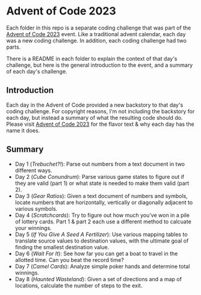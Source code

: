 # Advent of Code 2023

Each folder in this repo is a separate coding challenge that was part of the [Advent of Code 2023](https://adventofcode.com) event. Like a traditional advent calendar, each day was a new coding challenge. In addition, each coding challenge had two parts.

There is a README in each folder to explain the context of that day's challenge, but here is the general introduction to the event, and a summary of each day's challenge.

## Introduction

Each day in the Advent of Code provided a new backstory to that day's coding challenge. For copyright reasons, I'm not including the backstory for each day, but instead a summary of what the resulting code should do. Please visit [Advent of Code 2023](https://adventofcode.com) for the flavor text & why each day has the name it does.

## Summary

* Day 1 (*Trebuchet?!*): Parse out numbers from a text document in two different ways.
* Day 2 (*Cube Conundrum*): Parse various game states to figure out if they are valid (part 1) or what state is needed to make them valid (part 2).
* Day 3 (*Gear Ratios*): Given a text document of numbers and symbols, locate numbers that are horizontally, vertically or diagonally adjacent to various symbols.
* Day 4 (*Scratchcards*): Try to figure out how much you've won in a pile of lottery cards. Part 1 & part 2 each use a different method to calcuate your winnings.
* Day 5 (*If You Give A Seed A Fertilizer*): Use various mapping tables to translate source values to destination values, with the ultimate goal of finding the smallest destination value.
* Day 6 (*Wait For It*): See how far you can get a boat to travel in the allotted time. Can you beat the record time?
* Day 7 (*Camel Cards*): Analyze simple poker hands and determine total winnings.
* Day 8 (*Haunted Wasteland*): Given a set of directions and a map of locations, calculate the number of steps to the exit.